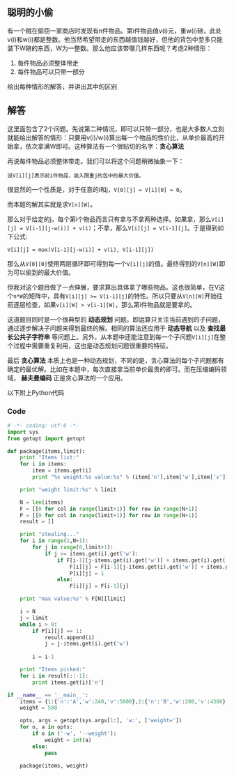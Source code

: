 ## 聪明的小偷
有一个贼在偷窃一家商店时发现有n件物品。第i件物品值v(i)元，重w(i)磅，此处v(i)和w(i)都是整数。他当然希望带走的东西越值钱越好，但他的背包中至多只能装下W磅的东西，W为一整数。那么他应该带哪几样东西呢？考虑2种情形：

1. 每件物品必须整体带走
2. 每件物品可以只带一部分

给出每种情形的解答，并讲出其中的区别

## 解答
这里面包含了2个问题。先说第二种情况，即可以只带一部分，也是大多数人立刻就能给出解答的情形：只要用v(i)/w(i)算出每一个物品的性价比，从单价最高的开始拿，依次拿满W即可。这种算法有一个很贴切的名字：**贪心算法**

再说每件物品必须整体带走。我们可以将这个问题稍微抽象一下：

```
设V[i][j]表示前i件物品，装入限重j的包中的最大价值。
```
很显然的一个性质是，对于任意的i和j，`V[0][j] = V[i][0] = 0`。

而本题的解其实就是求`V[n][W]`。

那么对于给定的j，每个第i个物品而言只有拿与不拿两种选择。如果拿，那么`V[i][j] = V[i-1][j-w(i)] + v(i)`；不拿，那么`V[i][j] = V[i-1][j]`。于是得到如下公式:

```
V[i][j] = max(V[i-1][j-w(i)] + v(i), V[i-1][j])
```

那么从`V[0][0]`使用两层循环即可得到每一个`V[i][j]`的值。最终得到的`V[n][W]`即为可以偷到的最大价值。

但我对这个题目做了一点伸展，要求算出具体拿了哪些物品。这也很简单，在V这个`n*W`的矩阵中，具有`V[i][j] >= V[i-1][j]`的特性。所以只要从`V[n][W]`开始往前逐层检查，如果`v[i][W] > v[i-1][W]`，那么第i件物品就是要拿的。

这道题目同时是一个很典型的 **动态规划** 问题。即运算只关注当前遇到的子问题，通过逐步解决子问题来得到最终的解。相同的算法还应用于 **动态导航** 以及 **查找最长公共子字符串** 等问题上。另外，从本题中还能注意到每一个子问题`V[i][j]`在整个过程中需要重复利用，这也是动态规划问题很重要的特征。

最后 **贪心算法** 本质上也是一种动态规划，不同的是，贪心算法的每个子问题都有确定的最优解。比如在本题中，每次直接拿当前单价最贵的即可。而在压缩编码领域， **赫夫曼编码** 正是贪心算法的一个应用。

以下附上Python代码

### Code
```python
# -*- coding: utf-8 -*-
import sys
from getopt import getopt

def package(items,limit):
	print "Items list:"
	for i in items:
		item = items.get(i)
		print "%s weight:%s value:%s" % (item['n'],item['w'],item['v'])

	print "weight limit:%s" % limit	

	N = len(items)
	F = [[0 for col in range(limit+1)] for row in range(N+1)]
	P = [[0 for col in range(limit+1)] for row in range(N+1)]
	result = []

	print "stealing..."
	for i in range(1,N+1):
		for j in range(0,limit+1):
			if j >= items.get(i).get('w'):
				if F[i-1][j-items.get(i).get('w')] + items.get(i).get('v') > F[i-1][j]:
					F[i][j] = F[i-1][j-items.get(i).get('w')] + items.get(i).get('v')
					P[i][j] = 1
				else:
					F[i][j] = F[i-1][j]

	print "max value:%s" % F[N][limit]

	i = N
	j = limit 
	while i > 0:
		if P[i][j] == 1:
			result.append(i)
			j = j-items.get(i).get('w')
		
		i = i-1

	print "Items picked:"
	for i in result[::-1]:
		print items.get(i)['n']

if __name__ == '__main__':
    items = {1:{'n':'A','w':240,'v':5000},2:{'n':'B','w':200,'v':4300},3:{'n':'C','w':100,'v':8000}}
    weight = 500

    opts, args = getopt(sys.argv[1:], 'w:', ['weight='])
    for o, a in opts:
        if o in ('-w', '--weight'):
            weight = int(a)
        else:
            pass
            
    package(items, weight)
```


